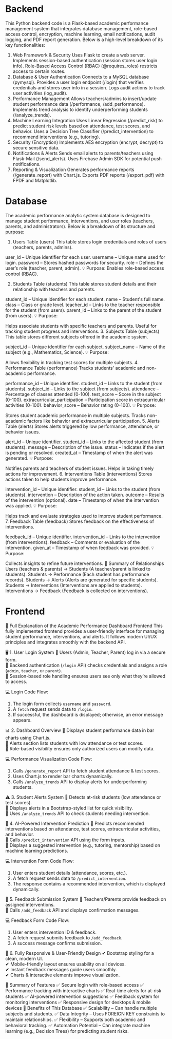 # Backend
This Python backend code is a Flask-based academic performance management system that integrates database management, role-based access control, encryption, machine learning, email notifications, audit logging, and PDF report generation. Below is a high-level breakdown of its key functionalities:

1. Web Framework & Security
Uses Flask to create a web server.
Implements session-based authentication (session stores user login info).
Role-Based Access Control (RBAC) (@requires_roles) restricts access to certain routes.
2. Database & User Authentication
Connects to a MySQL database (pymysql).
Provides a user login endpoint (/login) that verifies credentials and stores user info in a session.
Logs audit actions to track user activities (log_audit).
3. Performance Management
Allows teachers/admins to insert/update student performance data (/performance, /add_performance).
Implements trend analysis to identify underperforming students (/analyze_trends).
4. Machine Learning Integration
Uses Linear Regression (/predict_risk) to predict student risk levels based on attendance, test scores, and behavior.
Uses a Decision Tree Classifier (/predict_intervention) to recommend interventions (e.g., tutoring).
5. Security (Encryption)
Implements AES encryption (encrypt, decrypt) to secure sensitive data.
6. Notifications & Alerts
Sends email alerts to parents/teachers using Flask-Mail (/send_alerts).
Uses Firebase Admin SDK for potential push notifications.
7. Reporting & Visualization
Generates performance reports (/generate_report) with Chart.js.
Exports PDF reports (/export_pdf) with FPDF and Matplotlib.

# Database
The academic performance analytic system database is designed to manage student performance, interventions, and user roles (teachers, parents, and administrators). Below is a breakdown of its structure and purpose:

1. Users Table (users)
This table stores login credentials and roles of users (teachers, parents, admins).

user_id – Unique identifier for each user.
username – Unique name used for login.
password – Stores hashed passwords for security.
role – Defines the user’s role (teacher, parent, admin).
💡 Purpose: Enables role-based access control (RBAC).

2. Students Table (students)
This table stores student details and their relationship with teachers and parents.

student_id – Unique identifier for each student.
name – Student's full name.
class – Class or grade level.
teacher_id – Links to the teacher responsible for the student (from users).
parent_id – Links to the parent of the student (from users).
💡 Purpose:

Helps associate students with specific teachers and parents.
Useful for tracking student progress and interventions.
3. Subjects Table (subjects)
This table stores different subjects offered in the academic system.

subject_id – Unique identifier for each subject.
subject_name – Name of the subject (e.g., Mathematics, Science).
💡 Purpose:

Allows flexibility in tracking test scores for multiple subjects.
4. Performance Table (performance)
Tracks students' academic and non-academic performance.

performance_id – Unique identifier.
student_id – Links to the student (from students).
subject_id – Links to the subject (from subjects).
attendance – Percentage of classes attended (0-100).
test_score – Score in the subject (0-100).
extracurricular_participation – Participation score in extracurricular activities (0-100).
behavior_score – Behavior rating (0-100).
💡 Purpose:

Stores student academic performance in multiple subjects.
Tracks non-academic factors like behavior and extracurricular participation.
5. Alerts Table (alerts)
Stores alerts triggered by low performance, attendance, or behavior issues.

alert_id – Unique identifier.
student_id – Links to the affected student (from students).
message – Description of the issue.
status – Indicates if the alert is pending or resolved.
created_at – Timestamp of when the alert was generated.
💡 Purpose:

Notifies parents and teachers of student issues.
Helps in taking timely actions for improvement.
6. Interventions Table (interventions)
Stores actions taken to help students improve performance.

intervention_id – Unique identifier.
student_id – Links to the student (from students).
intervention – Description of the action taken.
outcome – Results of the intervention (optional).
date – Timestamp of when the intervention was applied.
💡 Purpose:

Helps track and evaluate strategies used to improve student performance.
7. Feedback Table (feedback)
Stores feedback on the effectiveness of interventions.

feedback_id – Unique identifier.
intervention_id – Links to the intervention (from interventions).
feedback – Comments or evaluation of the intervention.
given_at – Timestamp of when feedback was provided.
💡 Purpose:

Collects insights to refine future interventions.
📌 Summary of Relationships
Users (teachers & parents) → Students (A teacher/parent is linked to students).
Students → Performance (Each student has performance records).
Students → Alerts (Alerts are generated for specific students).
Students → Interventions (Interventions are applied to students).
Interventions → Feedback (Feedback is collected on interventions).

# Frontend
📌 Full Explanation of the Academic Performance Dashboard Frontend
This fully implemented frontend provides a user-friendly interface for managing student performance, interventions, and alerts. It follows modern UI/UX principles and integrates smoothly with the backend API.  


🖥️ 1. User Login System
🔹 Users (Admin, Teacher, Parent) log in via a secure form.  
🔹 Backend authentication (`/login` API) checks credentials and assigns a role (`admin`, `teacher`, or `parent`).  
🔹 Session-based role handling ensures users see only what they’re allowed to access.  

💻 Login Code Flow:
1. The login form collects `username` and `password`.
2. A `fetch` request sends data to `/login`.
3. If successful, the dashboard is displayed; otherwise, an error message appears.


📊 2. Dashboard Overview
🔹 Displays student performance data in bar charts using Chart.js.  
🔹 Alerts section lists students with low attendance or test scores.  
🔹 Role-based visibility ensures only authorized users can modify data.  

💻 Performance Visualization Code Flow:
1. Calls `/generate_report` API to fetch student attendance & test scores.  
2. Uses Chart.js to render bar charts dynamically.  
3. Calls `/analyze_trends` API to display alerts for underperforming students.  


⚠️ 3. Student Alerts System
🔹 Detects at-risk students (low attendance or test scores).  
🔹 Displays alerts in a Bootstrap-styled list for quick visibility.  
🔹 Uses `/analyze_trends` API to check students needing intervention.  


🧠 4. AI-Powered Intervention Prediction
🔹 Predicts recommended interventions based on attendance, test scores, extracurricular activities, and behavior.  
🔹 Calls `/predict_intervention` API using the form inputs.  
🔹 Displays a suggested intervention (e.g., tutoring, mentorship) based on machine learning predictions.  

💻 Intervention Form Code Flow:
1. User enters student details (attendance, scores, etc.).  
2. A fetch request sends data to `/predict_intervention`.  
3. The response contains a recommended intervention, which is displayed dynamically.  


📝 5. Feedback Submission System
🔹 Teachers/Parents provide feedback on assigned interventions.  
🔹 Calls `/add_feedback` API and displays confirmation messages.  

💻 Feedback Form Code Flow:
1. User enters intervention ID & feedback.  
2. A fetch request submits feedback to `/add_feedback`.  
3. A success message confirms submission.  

🎯 6. Fully Responsive & User-Friendly Design
✔ Bootstrap styling for a clean, modern UI.  
✔ Mobile-friendly layout ensures usability on all devices.  
✔ Instant feedback messages guide users smoothly.  
✔ Charts & interactive elements improve visualization.  


📌 Summary of Features
✅ Secure login with role-based access
✅ Performance tracking with interactive charts 
✅ Real-time alerts for at-risk students
✅ AI-powered intervention suggestions 
✅ Feedback system for monitoring interventions 
✅ Responsive design for desktops & mobile devices
🚀 Benefits of This Database
✅ Scalability – Can handle multiple subjects and students.
✅ Data Integrity – Uses FOREIGN KEY constraints to maintain relationships.
✅ Flexibility – Supports both academic and behavioral tracking.
✅ Automation Potential – Can integrate machine learning (e.g., Decision Trees) for predicting student risks.
